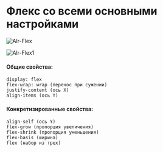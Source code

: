 # Флекс со всеми основными настройками 

![Alr-Flex](https://i.ibb.co/T0wsNNm/flex.jpg "Flex")  
  

![Alr-Flex1](https://i.ibb.co/JRMp7fV/flex.jpg "Flex1")



#### Общие свойства:

```
display: flex
flex-wrap: wrap (перенос при сужении)
justify-content (ось X)
align-items (ось Y)
```



#### Конкретизированные свойства:

```
align-self (ось Y)
flex-grow (пропорция увеличения)
flex-shrink (пропорция уменьшения)
flex-basis (ширина)
flex (набор из трех)
```
